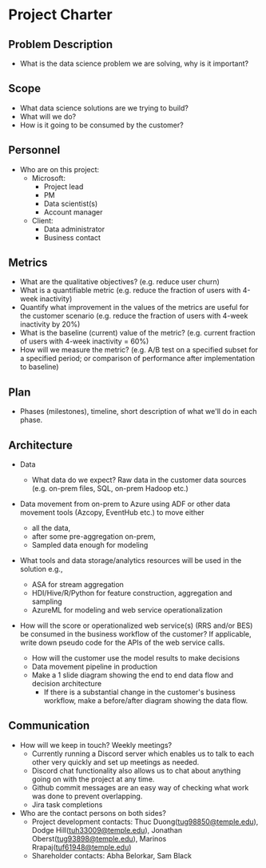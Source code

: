 # Project Charter

## Problem Description

* What is the data science problem we are solving, why is it important?

## Scope
* What data science solutions are we trying to build?
* What will we do?
* How is it going to be consumed by the customer?

## Personnel
* Who are on this project:
	* Microsoft:
		* Project lead
		* PM
		* Data scientist(s)
		* Account manager
	* Client:
		* Data administrator
		* Business contact
	
## Metrics
* What are the qualitative objectives? (e.g. reduce user churn)
* What is a quantifiable metric  (e.g. reduce the fraction of users with 4-week inactivity)
* Quantify what improvement in the values of the metrics are useful for the customer scenario (e.g. reduce the  fraction of users with 4-week inactivity by 20%) 
* What is the baseline (current) value of the metric? (e.g. current fraction of users with 4-week inactivity = 60%)
* How will we measure the metric? (e.g. A/B test on a specified subset for a specified period; or comparison of performance after implementation to baseline)

## Plan
* Phases (milestones), timeline, short description of what we'll do in each phase.

## Architecture
* Data
  * What data do we expect? Raw data in the customer data sources (e.g. on-prem files, SQL, on-prem Hadoop etc.)
* Data movement from on-prem to Azure using ADF or other data movement tools (Azcopy, EventHub etc.) to move either
  * all the data, 
  * after some pre-aggregation on-prem,
  * Sampled data enough for modeling 

* What tools and data storage/analytics resources will be used in the solution e.g.,
  * ASA for stream aggregation
  * HDI/Hive/R/Python for feature construction, aggregation and sampling
  * AzureML for modeling and web service operationalization
* How will the score or operationalized web service(s) (RRS and/or BES) be consumed in the business workflow of the customer? If applicable, write down pseudo code for the APIs of the web service calls.
  * How will the customer use the model results to make decisions
  * Data movement pipeline in production
  * Make a 1 slide diagram showing the end to end data flow and decision architecture
    * If there is a substantial change in the customer's business workflow, make a before/after diagram showing the data flow.

## Communication
* How will we keep in touch? Weekly meetings?
	* Currently running a Discord server which enables us to talk to each other very quickly and set up meetings as needed.
	* Discord chat functionality also allows us to chat about anything going on with the project at any time.
	* Github commit messages are an easy way of checking what work was done to prevent overlapping.
	* Jira task completions
* Who are the contact persons on both sides?
	* Project development contacts: Thuc Duong(tug98850@temple.edu), Dodge Hill(tuh33009@temple.edu), Jonathan Oberst(tug93898@temple.edu), Marinos Rrapaj(tuf61948@temple.edu)
	* Shareholder contacts: Abha Belorkar, Sam Black
